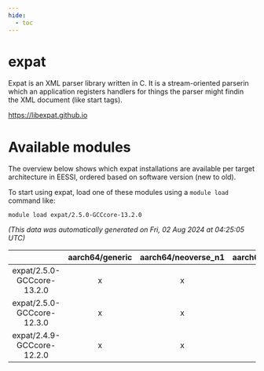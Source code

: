 ```yaml
---
hide:
  - toc
---
```


expat
=====


Expat is an XML parser library written in C. It is a stream-oriented parserin which an application registers handlers for things the parser might findin the XML document (like start tags).

https://libexpat.github.io
# Available modules


The overview below shows which expat installations are available per target architecture in EESSI, ordered based on software version (new to old).

To start using expat, load one of these modules using a `module load` command like:

```shell
module load expat/2.5.0-GCCcore-13.2.0
```

*(This data was automatically generated on Fri, 02 Aug 2024 at 04:25:05 UTC)*  

| |aarch64/generic|aarch64/neoverse_n1|aarch64/neoverse_v1|x86_64/generic|x86_64/amd/zen2|x86_64/amd/zen3|x86_64/amd/zen4|x86_64/intel/haswell|x86_64/intel/skylake_avx512|
| :---: | :---: | :---: | :---: | :---: | :---: | :---: | :---: | :---: | :---: |
|expat/2.5.0-GCCcore-13.2.0|x|x|x|x|x|x|x|x|x|
|expat/2.5.0-GCCcore-12.3.0|x|x|x|x|x|x|x|x|x|
|expat/2.4.9-GCCcore-12.2.0|x|x|x|x|x|x|-|x|x|
